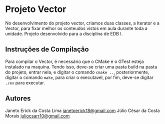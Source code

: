 # Projeto Vector

No desenvolvimento do projeto vector, criamos duas classes, a Iterator e a Vector, para fixar melhor os conteudos vistos em aula durante toda a unidade. Projeto desenvolvido para a disciplina de EDB I.

## Instruções de Compilação
Para compilar o Vector, é necessário que o CMake e o GTest esteja instalado na maquina. Tendo isso, deve-se criar uma pasta build na pasta do projeto, entrar nela, e digitar o comando `cmake ..`, posteriormente, digitar o comando `make`, para criar o executavel, por fim, deve-se digitar `./ex` para executar. 

## Autores
Janeto Erick da Costa Lima <janetoerick18@gmail.com>
Júlio César da Costa Morais <juliocsarr10@gmail.com>
